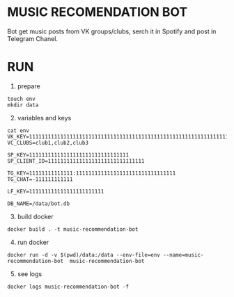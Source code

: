 # MUSIC RECOMENDATION BOT

Bot get music posts from VK groups/clubs, serch it in Spotify and post in Telegram Chanel.

# RUN

1. prepare
```
touch env
mkdir data
```

2. variables and keys
```
cat env
VK_KEY=111111111111111111111111111111111111111111111111111111111111111111111
VC_CLUBS=club1,club2,club3

SP_KEY=11111111111111111111111111111111
SP_CLIENT_ID=1111111111111111111111111111111

TG_KEY=11111111111111:11111111111111111111111111111111
TG_CHAT=-111111111111

LF_KEY=111111111111111111111111

DB_NAME=/data/bot.db
```

3. build docker
```
docker build . -t music-recommendation-bot
```

4. run docker 
```
docker run -d -v $(pwd)/data:/data --env-file=env --name=music-recommendation-bot  music-recommendation-bot
```

5. see logs
```
docker logs music-recommendation-bot -f
```

